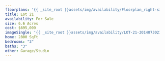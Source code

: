 ```yaml
---
floorplans: '{{ _site_root }}assets/img/availability/Floorplan_right-side-up-20140801131532.jpg'
title: Lot 21
availability: For Sale
size: 6.6 Acres
cost: $695,000
imageSingle: '{{ _site_root }}assets/img/availability/LOT-21-20140730212716.png'
home: 2800 SqFt
bedrooms: "3"
baths: "3"
other: Garage/Studio
---
```

